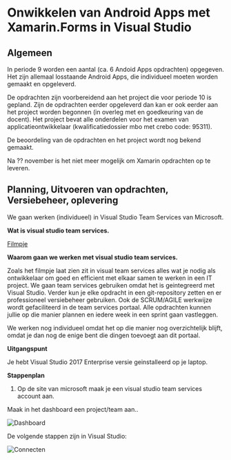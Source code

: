 # Onwikkelen van Android Apps met Xamarin.Forms in Visual Studio

## Algemeen

In periode 9 worden een aantal (ca. 6 Andoid Apps opdrachten) opgegeven. Het zijn allemaal losstaande Android Apps, die individueel moeten worden gemaakt en opgeleverd.

De opdrachten zijn voorbereidend aan het project die voor periode 10 is gepland. Zijn de opdrachten eerder opgeleverd dan kan er ook eerder aan het project worden begonnen (in overleg met en goedkeuring van de docent). Het project bevat alle onderdelen voor het examen van applicatieontwikkelaar (kwalificatiedossier mbo met crebo code: 95311).

De beoordeling van de opdrachten en het project wordt nog bekend gemaakt.

Na ?? november is het niet meer mogelijk om Xamarin opdrachten op te leveren.

## Planning, Uitvoeren van opdrachten, Versiebeheer, oplevering

We gaan werken (individueel) in Visual Studio Team Services van Microsoft.

__Wat is visual studio team services.__

[Filmpje](https://www.visualstudio.com/team-services/)

__Waarom gaan we werken met visual studio team services.__

Zoals het filmpje laat zien zit in visual team services alles wat je nodig als ontwikkelaar om goed en efficient met elkaar samen te werken in een IT project.
We gaan team services gebruiken omdat het is geintegreerd met Visual Studio.
Verder kun je elke opdracht in een git-repository zetten en er professioneel versiebeheer gebruiken.
Ook de SCRUM/AGILE werkwijze wordt gefaciliteerd in de team services portaal. Alle opdrachten kunnen jullie op die manier plannen en iedere week in een sprint gaan vastleggen.

 We werken nog individueel omdat het op die manier nog overzichtelijk blijft, omdat je dan nog de enige bent die dingen toevoegt aan dit portaal.
 
__Uitgangspunt__

Je hebt Visual Studio 2017 Enterprise versie geinstalleerd op je laptop.

__Stappenplan__

1. Op de site van microsoft maak je een visual studio team services account aan.

Maak in het dashboard een project/team aan..

![Dashboard](https://github.com/ictacademiekw1c/opdrachten-repository/blob/master/xamarin/images/dashboardmts.png?raw=true)


De volgende stappen zijn in Visual Studio:

![Connecten](https://github.com/ictacademiekw1c/opdrachten-repository/blob/master/xamarin/images/connectmts.png?raw=true)

